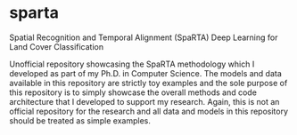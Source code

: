# sparta
Spatial Recognition and Temporal Alignment (SpaRTA) Deep Learning for Land Cover Classification

Unofficial repository showcasing the SpaRTA methodology which I developed as part of my Ph.D. in Computer Science. The models and data available in this repository are strictly toy examples and the sole purpose of this repository is to simply showcase the overall methods and code architecture that I developed to support my research. Again, this is not an official repository for the research and all data and models in this repository should be treated as simple examples.
